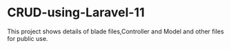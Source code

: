 # CRUD-using-Laravel-11
This project shows details of blade files,Controller and Model and other files for public use.
